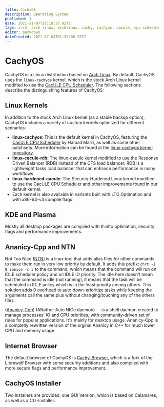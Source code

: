 ```yaml
---
title: CachyOS
description: Operating System
published: 1
date: 2021-11-07T18:18:57.027Z
tags: arch, arch linux, archlinux, cachy, cachyos, cacule, cpu scheduler, gnu, linux
editor: markdown
dateCreated: 2021-07-04T01:32:08.787Z
---
```


# CachyOS
CachyOS is a Linux distribution based on [Arch Linux](https://archlinux.org/). By default, CachyOS uses the `linux-cachyos` kernel, which is the stock Arch Linux kernel modified to use the [CacULE CPU Scheduler](https://github.com/hamadmarri/cacule-cpu-scheduler). The following sections describe the distinguishing features of CachyOS:

## Linux Kernels
In addition to the stock Arch Linux kernel (as a stable backup option), CachyOS includes a variety of custom kernels optimized for different scenarios:

* **linux-cachyos**: This is the default kernel in CachyOS, featuring the [CacULE CPU Scheduler](https://github.com/hamadmarri/cacule-cpu-scheduler) by Hamad Marri, as well as some other patchsets. More information can be found at the [linux-cachyos kernel repository](https://github.com/CachyOS/linux-cachyos).
* **linux-cacule-rdb**: The linux-cacule kernel modified to use the Response Driven Balancer (RDB) instead of the CFS load balancer. RDB is a lightweight tasks load balancer that can enhance performance in many workflows.
* **linux-hardened-cacule**: The Security-Hardened Linux kernel modified to use the CacULE CPU Scheduler and other improvements found in our default kernel.
* Each kernel is also available in variants built with LTO Optimation and with x86-64-v3 compile flags.

## KDE and Plasma
Mostly all desktop packages are compiled with thinlto optimation, security flags and performance improvements. 

## Ananicy-Cpp and NTN 
Not Too Nice ([NTN](https://github.com/hamadmarri/ntn)) is a linux tool that adds alias files for other commands to make them run in very low priority by default. It adds this prefix: `chrt -i 0 ionice -c 3` to the command, which means that the command will run on IDLE scheduler policy and on IDLE IO priority. The idle here doesn't mean that the command is idle (not running), it means that the task will be scheduled in IDLE policy which is in the least priority among others. This solution adds 0 overhead to auto down-prioritize tasks while keeping the arguments call the same plus without changing/touching any of the others files.

([Ananicy-Cpp](https://gitlab.com/ananicy-cpp/ananicy-cpp)) (ANother Auto NICe daemon) — is a shell daemon created to manage processes' IO and CPU priorities, with community-driven set of rules for popular applications. It's mainly for desktop usage. Ananicy-Cpp is a completly rewritten version of the orginal Ananicy in C++ for much lower CPU and memory usage.


## Internet Browser
The default browser of CachyOS is [Cachy-Browser](https://gitlab.com/cachyos), which is a fork of the Librewolf Browser with some security additions and also compiled with more secure flags and performance improvement. 

## CachyOS Installer
Two installers are provided, one GUI Version, which is based on Calamares, as well as a CLI-Installer.
